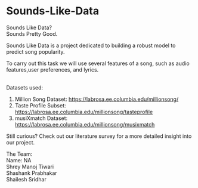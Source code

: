 # Sounds-Like-Data

Sounds Like Data?<br>
Sounds Pretty Good.<br>

Sounds Like Data is a project dedicated to building a robust model to predict song popularity.<br>

To carry out this task we will use several features of a song, such as audio features,user preferences, and lyrics.<br><br>

Datasets used:<br/>
1. Million Song Dataset: https://labrosa.ee.columbia.edu/millionsong/
2. Taste Profile Subset:  https://labrosa.ee.columbia.edu/millionsong/tasteprofile
3. musiXmatch Dataset: https://labrosa.ee.columbia.edu/millionsong/musixmatch<br/>

Still curious? Check out our literature survey for a more detailed insight into our project.<br/>

The Team:<br/>
Name: NA<br/>
Shrey Manoj Tiwari<br/>
Shashank Prabhakar<br/>
Shailesh Sridhar
